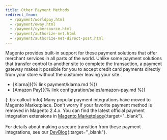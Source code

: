 ```yaml
---
title: Other Payment Methods
redirect_from:
  - /payment/worldpay.html
  - /payment/eway.html
  - /payment/cybersource.html
  - /payment/authorize-net.html
  - /payment/authorize-net-direct-post.html
---
```


Magento provides built-in support for these payment solutions that offer merchant services in all parts of the world. Unlike some payment solutions that transfer control to another site to complete the transaction, a payment gateway makes it possible for you to accept credit card payments directly from your store without the customer leaving your site.

- [Klarna]({% link payment/klarna.md %})
- [Amazon Pay]({% link configuration/sales/amazon-pay.md %})

{:.bs-callout-info}
Many popular payment integrations have moved to Magento Marketplace. Don't worry if your favorite payment method is removed in Magento 2.4.x. You can find the latest official payment integration extensions in [Magento Marketplace](https://marketplace.magento.com/extensions/payments-security/payment-integration.html?_ga=2.80488020.2105547619.1564067043-238341041.1564067043#q=&idx=m2_cloud_prod_default_products&p=0&hFR%5Bcategories.level0%5D%5B0%5D=Extensions%20%2F%2F%2F%20Payments%20%26%20Security%20%2F%2F%2F%20Payment%20Integration&nR%5Bvisibility_catalog%5D%5B%3D%5D%5B0%5D=1){:target="_blank"}.<br/><br/>
For details about making a secure transition from these payment integrations, see our [DevBlog](https://community.magento.com/t5/Magento-DevBlog/Deprecation-of-Magento-core-payment-integrations/ba-p/426445){:target="_blank"}.
